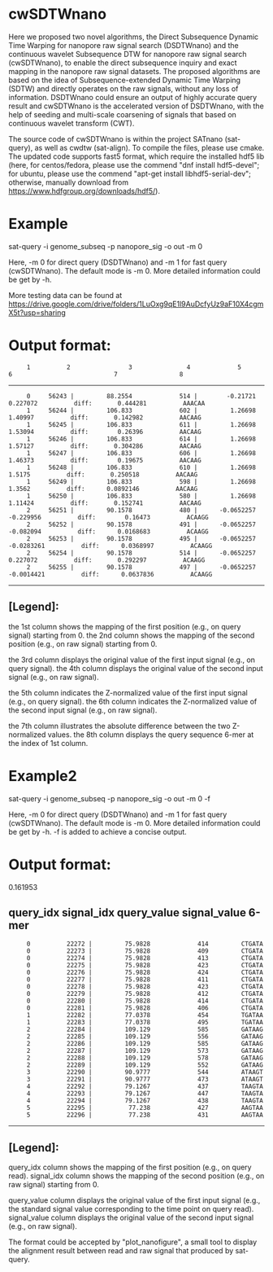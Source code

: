# cwSDTWnano
Here we proposed two novel algorithms, the Direct Subsequence Dynamic Time Warping for nanopore raw signal search (DSDTWnano) and the continuous wavelet Subsequence DTW for nanopore raw signal search (cwSDTWnano), to enable the direct subsequence inquiry and exact mapping in the nanopore raw signal datasets. The proposed algorithms are based on the idea of Subsequence-extended Dynamic Time Warping (SDTW) and directly operates on the raw signals, without any loss of information. DSDTWnano could ensure an output of highly accurate query result and cwSDTWnano is the accelerated version of DSDTWnano, with the help of seeding and multi-scale coarsening of signals that based on continuous wavelet transform (CWT).

The source code of cwSDTWnano is within the project SATnano (sat-query), as well as cwdtw (sat-align). To compile the files, please use cmake. The updated code supports fast5 format, which require the installed hdf5 lib (here, for centos/fedora, please use the commend "dnf install hdf5-devel"; for ubuntu, please use the commend "apt-get install libhdf5-serial-dev"; otherwise, manually download from https://www.hdfgroup.org/downloads/hdf5/). 

# Example

sat-query -i genome_subseq -p nanopore_sig -o out -m 0

Here, -m 0 for direct query (DSDTWnano) and -m 1 for fast query (cwSDTWnano). The default mode is -m 0. More detailed information could be get by -h.

More testing data can be found at 
https://drive.google.com/drive/folders/1LuOxg9qE1l9AuDcfyUz9aF10X4cgmX5t?usp=sharing


# Output format:

         1          2                3               4             5               6                            7                 8
--------------------------------------------------------------------------------------------------------------------------------------
         0     56243 |         88.2554             514 |        -0.21721        0.227072          diff:       0.444281          AAACAA
         1     56244 |         106.833             602 |         1.26698         1.40997          diff:       0.142982          AACAAG
         1     56245 |         106.833             611 |         1.26698         1.53094          diff:        0.26396          AACAAG
         1     56246 |         106.833             614 |         1.26698         1.57127          diff:       0.304286          AACAAG
         1     56247 |         106.833             606 |         1.26698         1.46373          diff:        0.19675          AACAAG
         1     56248 |         106.833             610 |         1.26698          1.5175          diff:       0.250518          AACAAG
         1     56249 |         106.833             598 |         1.26698          1.3562          diff:      0.0892146          AACAAG
         1     56250 |         106.833             580 |         1.26698         1.11424          diff:       0.152741          AACAAG
         2     56251 |         90.1578             480 |      -0.0652257       -0.229956          diff:        0.16473          ACAAGG
         2     56252 |         90.1578             491 |      -0.0652257       -0.082094          diff:      0.0168683          ACAAGG
         2     56253 |         90.1578             495 |      -0.0652257      -0.0283261          diff:      0.0368997          ACAAGG
         2     56254 |         90.1578             514 |      -0.0652257        0.227072          diff:       0.292297          ACAAGG
         2     56255 |         90.1578             497 |      -0.0652257      -0.0014421          diff:      0.0637836          ACAAGG
         
---------
[Legend]:
---------

the 1st column shows the mapping of the first position (e.g., on query signal) starting from 0.
the 2nd column shows the mapping of the second position (e.g., on raw signal) starting from 0.

the 3rd column displays the original value of the first input signal (e.g., on query signal).
the 4th column displays the original value of the second input signal (e.g., on raw signal).

the 5th column indicates the Z-normalized value of the first input signal (e.g., on query signal).
the 6th column indicates the Z-normalized value of the second input signal (e.g., on raw signal).

the 7th column illustrates the absolute difference between the two Z-normalized values.
the 8th column displays the query sequence 6-mer at the index of 1st column.

# Example2

sat-query -i genome_subseq -p nanopore_sig -o out -m 0 -f

Here, -m 0 for direct query (DSDTWnano) and -m 1 for fast query (cwSDTWnano). The default mode is -m 0. More detailed information could be get by -h. -f is added to achieve a concise output.

# Output format:

0.161953

 query_idx      signal_idx      query_value    signal_value         6-mer              
--------------------------------------------------------------------------
         0          22272 |         75.9828             414         CTGATA
         0          22273 |         75.9828             409         CTGATA
         0          22274 |         75.9828             413         CTGATA
         0          22275 |         75.9828             423         CTGATA
         0          22276 |         75.9828             424         CTGATA
         0          22277 |         75.9828             411         CTGATA
         0          22278 |         75.9828             423         CTGATA
         0          22279 |         75.9828             412         CTGATA
         0          22280 |         75.9828             414         CTGATA
         0          22281 |         75.9828             406         CTGATA
         1          22282 |         77.0378             454         TGATAA
         1          22283 |         77.0378             495         TGATAA
         2          22284 |         109.129             585         GATAAG
         2          22285 |         109.129             556         GATAAG
         2          22286 |         109.129             585         GATAAG
         2          22287 |         109.129             573         GATAAG
         2          22288 |         109.129             578         GATAAG
         2          22289 |         109.129             552         GATAAG
         3          22290 |         90.9777             544         ATAAGT
         3          22291 |         90.9777             473         ATAAGT
         4          22292 |         79.1267             437         TAAGTA
         4          22293 |         79.1267             447         TAAGTA
         4          22294 |         79.1267             438         TAAGTA
         5          22295 |          77.238             427         AAGTAA
         5          22296 |          77.238             431         AAGTAA



         
---------
[Legend]:
---------

query_idx column shows the mapping of the first position (e.g., on query read).
signal_idx column shows the mapping of the second position (e.g., on raw signal) starting from 0.

query_value column displays the original value of the first input signal (e.g., the standard signal value corresponding to the time point on query read).
signal_value column displays the original value of the second input signal (e.g., on raw signal).

The format could be accepted by "plot_nanofigure", a small tool to display the alignment result between read and raw signal that produced by sat-query.
